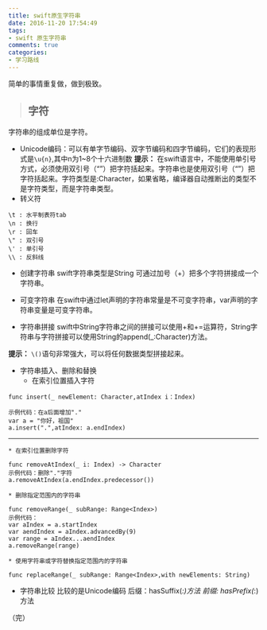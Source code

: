 ```yaml
---
title: swift原生字符串
date: 2016-11-20 17:54:49
tags:
- swift 原生字符串
comments: true
categories:
- 学习路线
---
```


简单的事情重复做，做到极致。

>## 字符

字符串的组成单位是字符。

* Unicode编码：可以有单字节编码、双字节编码和四字节编码，它们的表现形式是`\u{n}`,其中n为1~8个十六进制数
**提示：** 在swift语言中，不能使用单引号方式，必须使用双引号（“”）把字符括起来。字符串也是使用双引号（“”）把字符括起来。字符类型是:Character，如果省略，编译器自动推断出的类型不是字符类型，而是字符串类型。
* 转义符
```
\t : 水平制表符tab
\n : 换行
\r : 回车
\" : 双引号
\' : 单引号
\\ : 反斜线

```

* 创建字符串
swift字符串类型是String
可通过加号（+）把多个字符拼接成一个字符串。

* 可变字符串
在swift中通过let声明的字符串常量是不可变字符串，var声明的字符串变量是可变字符串。

* 字符串拼接
swift中String字符串之间的拼接可以使用+和+=运算符，String字符串与字符拼接可以使用String的append(_:Character)方法。

**提示：** `\()`语句非常强大，可以将任何数据类型拼接起来。

* 字符串插入、删除和替换
	* 在索引位置插入字符
```
func insert(_ newElement: Character,atIndex i：Index) 

示例代码：在a后面增加"."
var a = "你好，祖国"
a.insert(".",atIndex: a.endIndex)
```
***
	* 在索引位置删除字符
```
func removeAtIndex(_ i: Index) -> Character
示例代码：删除"."字符
a.removeAtIndex(a.endIndex.predecessor())

```
	* 删除指定范围内的字符串
```
func removeRange(_ subRange: Range<Index>)
示例代码：
var aIndex = a.startIndex
var aendIndex = aIndex.advancedBy(9)
var range = aIndex...aendIndex
a.removeRange(range)
```
	* 使用字符串或字符替换指定范围内的字符串
```
func replaceRange(_ subRange: Range<Index>,with newElements: String)
```

* 字符串比较
比较的是Unicode编码
后缀：hasSuffix(_:)方法
前缀: hasPrefix(_:)方法

（完）

